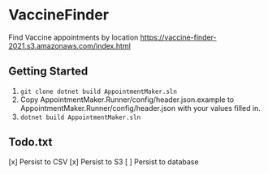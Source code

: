 # VaccineFinder
Find Vaccine appointments by location
https://vaccine-finder-2021.s3.amazonaws.com/index.html

## Getting Started
1. `git clone dotnet build AppointmentMaker.sln`
2. Copy AppointmentMaker.Runner/config/header.json.example to AppointmentMaker.Runner/config/header.json with your values filled in.
3. `dotnet build AppointmentMaker.sln`


## Todo.txt
 [x] Persist to CSV
 [x] Persist to S3
 [ ] Persist to database

